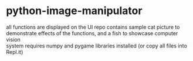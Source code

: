 # python-image-manipulator<br />
all functions are displayed on the UI
repo contains sample cat picture to demonstrate effects of the functions, and a fish to showcase computer vision <br/>
system requires numpy and pygame libraries installed (or copy all files into Repl.it)
